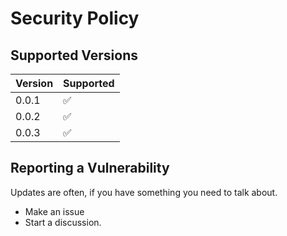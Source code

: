 # Security Policy

## Supported Versions

| Version | Supported          |
| ------- | ------------------ |
| 0.0.1   | :white_check_mark: |
| 0.0.2   | :white_check_mark: |
| 0.0.3   | :white_check_mark: |

## Reporting a Vulnerability

Updates are often, if you have something you need to talk about.
- Make an issue
- Start a discussion.
